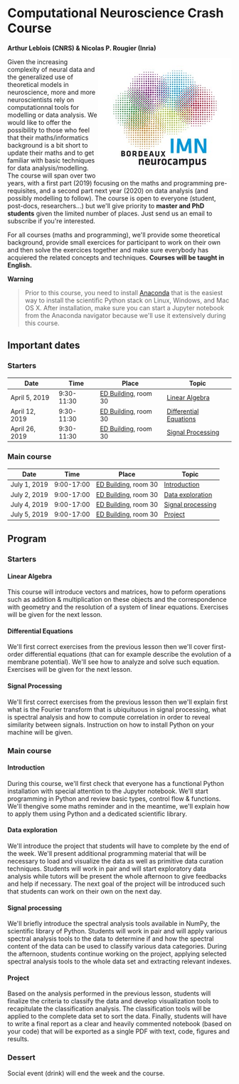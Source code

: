 # Computational Neuroscience Crash Course
**Arthur Leblois (CNRS) & Nicolas P. Rougier (Inria)**

<a href="www.imn-bordeaux.org"><img src="IMN.jpg" align="right"/></a>

Given the increasing complexity of neural data and the generalized use of
theoretical models in neuroscience, more and more neuroscientists rely on
computationnal tools for modelling or data analysis. We would like to offer the
possibility to those who feel that their maths/informatics background is a bit
short to update their maths and to get familiar with basic techniques for data
analysis/modelling. The course will span over two years, with a first part
(2019) focusing on the maths and programming pre-requisites, and a second part
next year (2020) on data analysis (and possibly modelling to follow). The
course is open to everyone (student, post-docs, researchers...) but we'll give
priority to **master and PhD students** given the limited number of places. Just
send us an email to subscribe if you're interested.

For all courses (maths and programming), we'll provide some theoretical
background, provide small exercices for participant to work on their own and
then solve the exercices together and make sure everybody has acquiered the
related concepts and techniques. **Courses will be taught in English.**

**Warning**

> Prior to this course, you need to install [Anaconda](https://www.anaconda.com/distribution/) that is the easiest way to
> install the scientific Python stack on Linux, Windows, and Mac OS X. After
> installation, make sure you can start a Jupyter notebook from the Anaconda
> navigator because we'll use it extensively during this course.

## Important dates

### Starters

Date  | Time | Place | Topic
----- | ---- | ----- | -----
April  5, 2019 | 9:30-11:30 | [ED Building], room 30 | [Linear Algebra](#linear-algebra)
April 12, 2019 | 9:30-11:30 | [ED Building], room 30 | [Differential Equations](#differential-equations)
April 26, 2019 | 9:30-11:30 | [ED Building], room 30 | [Signal Processing](#signal-processing)

### Main course

Date  | Time | Place | Topic
----- | ---- | ----- | -----
July   1, 2019 | 9:00-17:00 | [ED Building], room 30 | [Introduction](#introduction)
July   2, 2019 | 9:00-17:00 | [ED Building], room 30 | [Data exploration](#data-exploration)
July   4, 2019 | 9:00-17:00 | [ED Building], room 30 | [Signal processing](#signal-processing)
July   5, 2019 | 9:00-17:00 | [ED Building], room 30 | [Project](#project)

[ED Building]: https://www.openstreetmap.org/#map=19/44.82505/-0.60734


## Program

### Starters

#### Linear Algebra

This course will introduce vectors and matrices, how to peform operations such
as addition & multiplication on these objects and the correspondence with
geometry and the resolution of a system of linear equations. Exercises will be
given for the next lesson.

#### Differential Equations

We'll first correct exercises from the previous lesson then we'll cover
first-order differential equations (that can for example describe the evolution
of a membrane potential). We'll see how to analyze and solve such
equation. Exercises will be given for the next lesson.

#### Signal Processing

We'll first correct exercises from the previous lesson then we'll explain first
what is the Fourier transform that is ubiquituous in signal processing, what is
spectral analysis and how to compute correlation in order to reveal similarity
between signals. Instruction on how to install Python on your machine will be
given.


### Main course

#### Introduction

During this course, we'll first check that everyone has a functional Python
installation with special attention to the Jupyter notebook.  We'll start
programming in Python and review basic types, control flow & functions. We'll
thengive some maths reminder and in the meantime, we'll explain how to apply
them using Python and a dedicated scientific library.

#### Data exploration

We'll introduce the project that students will have to complete by the end of
the week. We'll present additional programming material that will be necessary
to load and visualize the data as well as primitive data curation
techniques. Students will work in pair and will start exploratory data analysis
while tutors will be present the whole afternoon to give feedbacks and help if
necessary. The next goal of the project will be introduced such that students
can work on their own on the next day.

#### Signal processing

We'll briefly introduce the spectral analysis tools available in NumPy, the
scientific library of Python. Students will work in pair and will apply various
spectral analysis tools to the data to determine if and how the spectral
content of the data can be used to classify various data categories. During the
afternoon, students continue working on the project, applying selected spectral
analysis tools to the whole data set and extracting relevant indexes.

#### Project

Based on the analysis performed in the previous lesson, students will finalize
the criteria to classify the data and develop visualization tools to
recapitulate the classification analysis. The classification tools will be
applied to the complete data set to sort the data. Finally, students will have
to write a final report as a clear and heavily commented notebook (based on
your code) that will be exported as a single PDF with text, code, figures and
results.


### Dessert 

Social event (drink) will end the week and the course.
